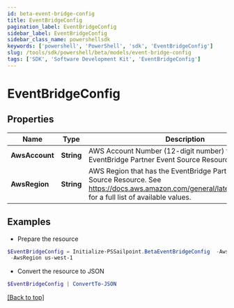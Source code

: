 ```yaml
---
id: beta-event-bridge-config
title: EventBridgeConfig
pagination_label: EventBridgeConfig
sidebar_label: EventBridgeConfig
sidebar_class_name: powershellsdk
keywords: ['powershell', 'PowerShell', 'sdk', 'EventBridgeConfig'] 
slug: /tools/sdk/powershell/beta/models/event-bridge-config
tags: ['SDK', 'Software Development Kit', 'EventBridgeConfig']
---
```



# EventBridgeConfig

## Properties

Name | Type | Description | Notes
------------ | ------------- | ------------- | -------------
**AwsAccount** |  **String** | AWS Account Number (12-digit number) that has the EventBridge Partner Event Source Resource. | [required]
**AwsRegion** |  **String** | AWS Region that has the EventBridge Partner Event Source Resource. See https://docs.aws.amazon.com/general/latest/gr/rande.html for a full list of available values. | [required]

## Examples

- Prepare the resource
```powershell
$EventBridgeConfig = Initialize-PSSailpoint.BetaEventBridgeConfig  -AwsAccount 123456789012 `
 -AwsRegion us-west-1
```

- Convert the resource to JSON
```powershell
$EventBridgeConfig | ConvertTo-JSON
```


[[Back to top]](#) 


